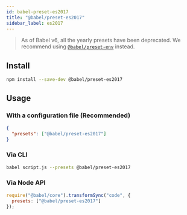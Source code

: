 ```yaml
---
id: babel-preset-es2017
title: "@babel/preset-es2017"
sidebar_label: es2017
---
```


> As of Babel v6, all the yearly presets have been deprecated.
> We recommend using [`@babel/preset-env`](preset-env.md) instead.

## Install

```sh title="Shell"
npm install --save-dev @babel/preset-es2017
```

## Usage

### With a configuration file (Recommended)

```json title="babel.config.json"
{
  "presets": ["@babel/preset-es2017"]
}
```

### Via CLI

```sh title="Shell"
babel script.js --presets @babel/preset-es2017
```

### Via Node API

```js title="JavaScript"
require("@babel/core").transformSync("code", {
  presets: ["@babel/preset-es2017"]
});
```

